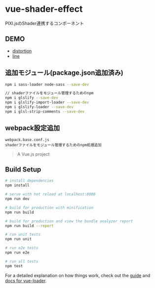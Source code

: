 # vue-shader-effect
PIXI.jsのShader連携するコンポーネント

## DEMO
<ul>
	<li><a href="https://yoshihitofujiwara.github.io/vue-shader-effect/#/distortion">distortion</a></li>
	<li><a href="https://yoshihitofujiwara.github.io/vue-shader-effect/#/line">line</a></li>
</ul>

## 追加モジュール(package.json追加済み)
``` bash
npm i sass-loader node-sass --save-dev

// shaderファイルをモジュール管理するためのnpm
npm i glslify --save-dev
npm i glslify-import-loader --save-dev
npm i glslify-loader --save-dev
npm i glsl-strip-comments --save-dev
```

## webpack設定追加
```
webpack.base.conf.js
shaderファイルをモジュール管理するためのnpm処理追加
```


> A Vue.js project

## Build Setup

``` bash
# install dependencies
npm install

# serve with hot reload at localhost:8080
npm run dev

# build for production with minification
npm run build

# build for production and view the bundle analyzer report
npm run build --report

# run unit tests
npm run unit

# run e2e tests
npm run e2e

# run all tests
npm test

```

For a detailed explanation on how things work, check out the [guide](http://vuejs-templates.github.io/webpack/) and [docs for vue-loader](http://vuejs.github.io/vue-loader).
